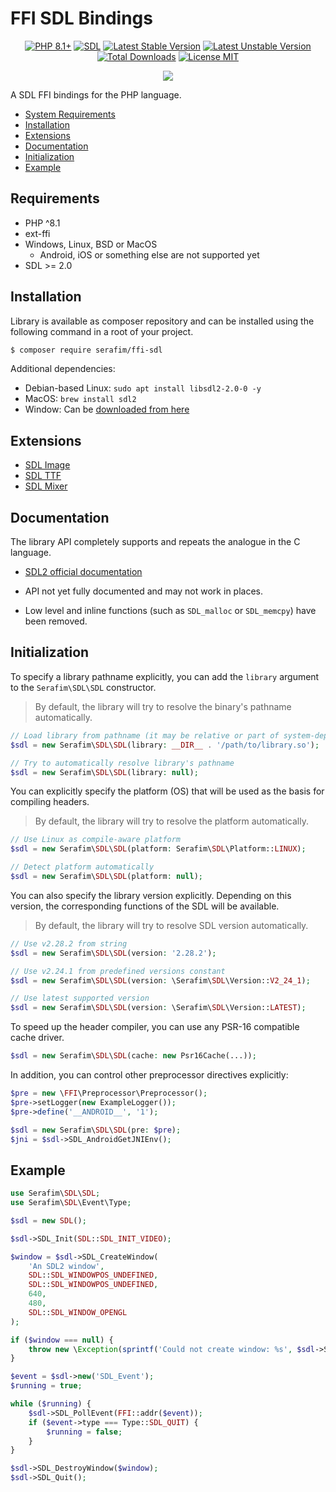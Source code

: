 # FFI SDL Bindings

<p align="center">
    <a href="https://packagist.org/packages/serafim/ffi-sdl"><img src="https://poser.pugx.org/serafim/ffi-sdl/require/php?style=for-the-badge" alt="PHP 8.1+"></a>
    <a href="https://github.com/libsdl-org/SDL"><img src="https://img.shields.io/badge/SDL-2.28.2-132B48.svg?style=for-the-badge&logo=c%2b%2b" alt="SDL"></a>
    <a href="https://packagist.org/packages/serafim/ffi-sdl"><img src="https://poser.pugx.org/serafim/ffi-sdl/version?style=for-the-badge" alt="Latest Stable Version"></a>
    <a href="https://packagist.org/packages/serafim/ffi-sdl"><img src="https://poser.pugx.org/serafim/ffi-sdl/v/unstable?style=for-the-badge" alt="Latest Unstable Version"></a>
    <a href="https://packagist.org/packages/serafim/ffi-sdl"><img src="https://poser.pugx.org/serafim/ffi-sdl/downloads?style=for-the-badge" alt="Total Downloads"></a>
    <a href="https://raw.githubusercontent.com/serafim/ffi-sdl/master/LICENSE.md"><img src="https://poser.pugx.org/serafim/ffi-sdl/license?style=for-the-badge" alt="License MIT"></a>
</p>
<p align="center">
    <a href="https://github.com/SerafimArts/ffi-sdl/actions"><img src="https://github.com/SerafimArts/ffi-sdl/workflows/build/badge.svg"></a>
</p>

A SDL FFI bindings for the PHP language.

- [System Requirements](#requirements)
- [Installation](#installation)
- [Extensions](#extensions)
- [Documentation](#documentation)
- [Initialization](#initialization)
- [Example](#example)

## Requirements

- PHP ^8.1
- ext-ffi
- Windows, Linux, BSD or MacOS 
    - Android, iOS or something else are not supported yet
- SDL >= 2.0

## Installation

Library is available as composer repository and can be 
installed using the following command in a root of your project.

```bash
$ composer require serafim/ffi-sdl
```

Additional dependencies:
  - Debian-based Linux: `sudo apt install libsdl2-2.0-0 -y`
  - MacOS: `brew install sdl2`
  - Window: Can be [downloaded from here](https://github.com/libsdl-org/SDL/releases)

## Extensions

- [SDL Image](https://github.com/SerafimArts/ffi-sdl-image)
- [SDL TTF](https://github.com/SerafimArts/ffi-sdl-ttf)
- [SDL Mixer](https://github.com/SerafimArts/ffi-sdl-mixer)

## Documentation

The library API completely supports and repeats the analogue in the C language.

- [SDL2 official documentation](https://wiki.libsdl.org/FrontPage)

- API not yet fully documented and may not work in places.
- Low level and inline functions (such as `SDL_malloc` or `SDL_memcpy`) have
  been removed.

## Initialization

To specify a library pathname explicitly, you can add the `library` argument to
the `Serafim\SDL\SDL` constructor.

> By default, the library will try to resolve the binary's pathname automatically.

```php
// Load library from pathname (it may be relative or part of system-dependent path)
$sdl = new Serafim\SDL\SDL(library: __DIR__ . '/path/to/library.so');

// Try to automatically resolve library's pathname
$sdl = new Serafim\SDL\SDL(library: null);
```

You can explicitly specify the platform (OS) that will be used as the basis
for compiling headers. 

> By default, the library will try to resolve the platform automatically.

```php
// Use Linux as compile-aware platform
$sdl = new Serafim\SDL\SDL(platform: Serafim\SDL\Platform::LINUX);

// Detect platform automatically
$sdl = new Serafim\SDL\SDL(platform: null);
```

You can also specify the library version explicitly. Depending on this version,
the corresponding functions of the SDL will be available.

> By default, the library will try to resolve SDL version automatically.

```php
// Use v2.28.2 from string
$sdl = new Serafim\SDL\SDL(version: '2.28.2');

// Use v2.24.1 from predefined versions constant
$sdl = new Serafim\SDL\SDL(version: \Serafim\SDL\Version::V2_24_1);

// Use latest supported version
$sdl = new Serafim\SDL\SDL(version: \Serafim\SDL\Version::LATEST);
```

To speed up the header compiler, you can use any PSR-16 compatible cache driver.

```php
$sdl = new Serafim\SDL\SDL(cache: new Psr16Cache(...));
```

In addition, you can control other preprocessor directives explicitly:

```php
$pre = new \FFI\Preprocessor\Preprocessor();
$pre->setLogger(new ExampleLogger());
$pre->define('__ANDROID__', '1');

$sdl = new Serafim\SDL\SDL(pre: $pre);
$jni = $sdl->SDL_AndroidGetJNIEnv();
```

## Example

```php
use Serafim\SDL\SDL;
use Serafim\SDL\Event\Type;

$sdl = new SDL();

$sdl->SDL_Init(SDL::SDL_INIT_VIDEO);

$window = $sdl->SDL_CreateWindow(
    'An SDL2 window',
    SDL::SDL_WINDOWPOS_UNDEFINED,
    SDL::SDL_WINDOWPOS_UNDEFINED,
    640,
    480,
    SDL::SDL_WINDOW_OPENGL
);

if ($window === null) {
    throw new \Exception(sprintf('Could not create window: %s', $sdl->SDL_GetError()));
}

$event = $sdl->new('SDL_Event');
$running = true;

while ($running) {
    $sdl->SDL_PollEvent(FFI::addr($event));
    if ($event->type === Type::SDL_QUIT) {
        $running = false;
    }
}

$sdl->SDL_DestroyWindow($window);
$sdl->SDL_Quit();
```
